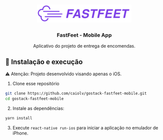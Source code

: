 <h1 align="center">
  <img alt="FastFeet" src=".github/logo.svg" width="300px" />
</h1>

<h3 align="center">FastFeet - Mobile App</h3>

<p align="center">Aplicativo do projeto de entrega de encomendas.</p>

## 🚀 Instalação e execução
⚠️ Atenção: Projeto desenvolvido visando apenas o iOS.
1. Clone esse repositório
```bash
git clone https://github.com/caiolv/gostack-fastfeet-mobile.git
cd gostack-fastfeet-mobile
```
2. Instale as dependências:
```bash
yarn install
```
3. Execute `react-native run-ios` para iniciar a aplicação no emulador de iPhone.


